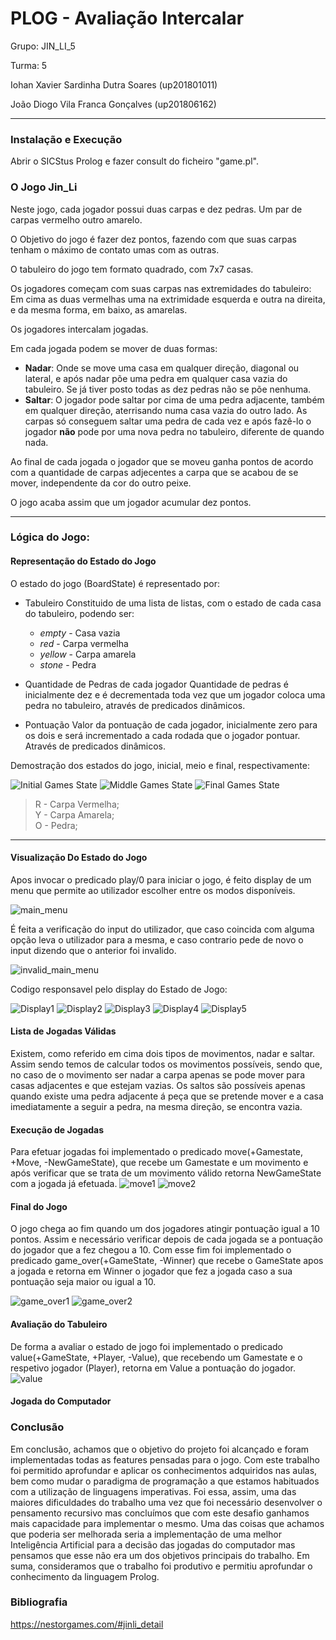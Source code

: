 # PLOG - Avaliação Intercalar

Grupo: JIN_LI_5

Turma: 5

Iohan Xavier Sardinha Dutra Soares (up201801011)

João Diogo Vila Franca Gonçalves (up201806162)

---
### Instalação e Execução
Abrir o SICStus Prolog e fazer consult do ficheiro "game.pl".

### O Jogo Jin_Li

Neste jogo, cada jogador possui duas carpas e dez pedras. Um par de carpas vermelho outro amarelo.

O Objetivo do jogo é fazer dez pontos, fazendo com que suas carpas tenham o máximo de contato umas com as outras.

O tabuleiro do jogo tem formato quadrado, com 7x7 casas.

Os jogadores começam com suas carpas nas extremidades do tabuleiro: Em cima as duas vermelhas uma na extrimidade esquerda e outra na direita, e da mesma forma, em baixo, as amarelas.

Os jogadores intercalam jogadas.

Em cada jogada podem se mover de duas formas:

- **Nadar**: Onde se move uma casa em qualquer direção, diagonal ou lateral, e após nadar põe uma pedra em qualquer casa vazia do tabuleiro. Se já tiver posto todas as dez pedras não se põe nenhuma.
- **Saltar**: O jogador pode saltar por cima de uma pedra adjacente, também em qualquer direção, aterrisando numa casa vazia do outro lado. As carpas só conseguem saltar uma pedra de cada vez e após fazê-lo o jogador **não** pode por uma nova pedra no tabuleiro, diferente de quando nada.

Ao final de cada jogada o jogador que se moveu ganha pontos de acordo com a quantidade de carpas adjecentes a carpa que se acabou de se mover, independente da cor do outro peixe.

O jogo acaba assim que um jogador acumular dez pontos.

---

### Lógica do Jogo:
#### Representação do Estado do Jogo   
O estado do jogo (BoardState) é representado por:

- Tabuleiro
  Constituido de uma lista de listas, com o estado de cada casa do tabuleiro, podendo ser:

  - _empty_ - Casa vazia
  - _red_ - Carpa vermelha
  - _yellow_ - Carpa amarela
  - _stone_ - Pedra


- Quantidade de Pedras de cada jogador
  Quantidade de pedras é inicialmente dez e é decrementada toda vez que um jogador coloca uma pedra no tabuleiro, através de predicados dinâmicos.
- Pontuação
  Valor da pontuação de cada jogador, inicialmente zero para os dois e será incrementado a cada rodada que o jogador pontuar. Através de predicados dinâmicos.


Demostração dos estados do jogo, inicial, meio e final, respectivamente:

![Initial Games State](/initial.png)
![Middle Games State](/middle.png)
![Final Games State](/final.png)

> R - Carpa Vermelha;  
> Y - Carpa Amarela;  
> O - Pedra;

---

#### Visualização Do Estado do Jogo

Apos invocar o predicado play/0 para iniciar o jogo, é feito display de um menu que permite ao utilizador escolher entre os modos disponíveis.
 
![main_menu](/main_menu.png)

É feita a verificação do input do utilizador, que caso coincida com alguma opção leva o utilizador para a mesma, e caso contrario pede de novo o input dizendo que o anterior foi invalido.

![invalid_main_menu](/invalid_main_menu.png)

Codigo responsavel pelo display do Estado de Jogo:

![Display1](/display1.png)
![Display2](/display2.png)
![Display3](/display3.png)
![Display4](/display4.png)
![Display5](/display5.png)

#### Lista de Jogadas Válidas
Existem, como referido em cima dois tipos de movimentos, nadar e saltar. Assim sendo temos de calcular todos os movimentos possíveis, sendo que, no caso de o movimento ser nadar a carpa apenas se pode mover para casas adjacentes e que estejam vazias. Os saltos são possíveis apenas quando existe uma pedra adjacente
á peça que se pretende mover e a casa imediatamente a seguir a pedra, na mesma direção, se encontra vazia.

#### Execução de Jogadas
Para efetuar jogadas foi implementado o predicado move(+Gamestate, +Move, -NewGameState), que recebe um Gamestate e um movimento e após verificar que se trata de um movimento válido retorna NewGameState com a jogada já efetuada.
![move1](/move1.png)
![move2](/move2.png)
#### Final do Jogo
O jogo chega ao fim quando um dos jogadores atingir pontuação igual a 10 pontos. Assim e necessário verificar depois de cada jogada se a pontuação do jogador que a fez chegou a 10.
Com esse fim foi implementado o predicado game_over(+GameState, -Winner) que recebe o GameState apos a jogada e retorna em Winner o jogador que fez a jogada caso a sua pontuação seja maior ou igual a 10.  

![game_over1](/game_over_1.png)
![game_over2](/game_over_2.png)
#### Avaliação do Tabuleiro 
De forma a avaliar o estado de jogo foi implementado o predicado value(+GameState, +Player, -Value), que recebendo um Gamestate e o respetivo jogador (Player), retorna em Value a pontuação do jogador. 
![value](/value.png)

#### Jogada do Computador

### Conclusão 
Em conclusão, achamos que o objetivo do projeto foi alcançado e foram implementadas todas as features pensadas para o jogo. Com este trabalho foi permitido aprofundar e aplicar os conhecimentos adquiridos nas aulas, bem como mudar o paradigma de programação a que estamos habituados com a utilização de linguagens imperativas.
Foi essa, assim, uma das maiores dificuldades do trabalho uma vez que foi necessário desenvolver o pensamento recursivo mas concluímos que com este desafio ganhamos mais capacidade para implementar o mesmo. Uma das coisas que achamos que poderia ser melhorada seria a implementação de uma melhor Inteligência Artificial para a decisão das jogadas do computador 
mas pensamos que esse não era um dos objetivos principais do trabalho. Em suma, consideramos que o trabalho foi produtivo e permitiu aprofundar o conhecimento da linguagem Prolog.

### Bibliografia
https://nestorgames.com/#jinli_detail